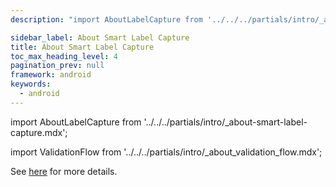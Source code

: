 ```yaml
---
description: "import AboutLabelCapture from '../../../partials/intro/_about-smart-label-capture.mdx';                                                                                                "

sidebar_label: About Smart Label Capture
title: About Smart Label Capture
toc_max_heading_level: 4
pagination_prev: null
framework: android
keywords:
  - android
---
```


import AboutLabelCapture from '../../../partials/intro/_about-smart-label-capture.mdx';

<AboutLabelCapture/>

import ValidationFlow from '../../../partials/intro/_about_validation_flow.mdx';

<ValidationFlow/>

See [here](./advanced.md#validation-flow) for more details.
